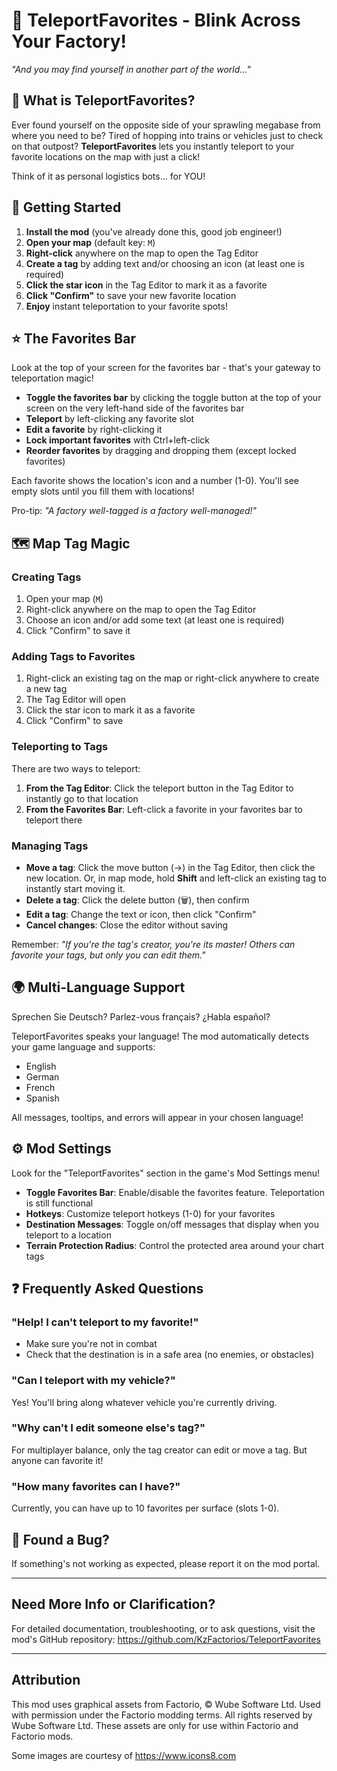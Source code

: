 # 🌟 TeleportFavorites - Blink Across Your Factory!

*"And you may find yourself in another part of the world..."*

## 📖 What is TeleportFavorites?

Ever found yourself on the opposite side of your sprawling megabase from where you need to be? Tired of hopping into trains or vehicles just to check on that outpost? **TeleportFavorites** lets you instantly teleport to your favorite locations on the map with just a click!

Think of it as personal logistics bots... for YOU!

## 🚀 Getting Started

1. **Install the mod** (you've already done this, good job engineer!)
2. **Open your map** (default key: `M`)
3. **Right-click** anywhere on the map to open the Tag Editor
4. **Create a tag** by adding text and/or choosing an icon (at least one is required)
5. **Click the star icon** in the Tag Editor to mark it as a favorite
6. **Click "Confirm"** to save your new favorite location
7. **Enjoy** instant teleportation to your favorite spots!

## ⭐ The Favorites Bar

Look at the top of your screen for the favorites bar - that's your gateway to teleportation magic!

- **Toggle the favorites bar** by clicking the toggle button at the top of your screen on the very left-hand side of the favorites bar
- **Teleport** by left-clicking any favorite slot
- **Edit a favorite** by right-clicking it
- **Lock important favorites** with Ctrl+left-click
- **Reorder favorites** by dragging and dropping them (except locked favorites)

Each favorite shows the location's icon and a number (1-0). You'll see empty slots until you fill them with locations!


Pro-tip: *"A factory well-tagged is a factory well-managed!"*

## 🗺️ Map Tag Magic

### Creating Tags

1. Open your map (`M`)
2. Right-click anywhere on the map to open the Tag Editor
3. Choose an icon and/or add some text (at least one is required)
4. Click "Confirm" to save it

### Adding Tags to Favorites

1. Right-click an existing tag on the map or right-click anywhere to create a new tag
2. The Tag Editor will open
3. Click the star icon to mark it as a favorite
4. Click "Confirm" to save

### Teleporting to Tags

There are two ways to teleport:
1. **From the Tag Editor**: Click the teleport button in the Tag Editor to instantly go to that location
2. **From the Favorites Bar**: Left-click a favorite in your favorites bar to teleport there


### Managing Tags

- **Move a tag**: Click the move button (→) in the Tag Editor, then click the new location. Or, in map mode, hold **Shift** and left-click an existing tag to instantly start moving it.
- **Delete a tag**: Click the delete button (🗑️), then confirm
- **Edit a tag**: Change the text or icon, then click "Confirm"
- **Cancel changes**: Close the editor without saving

Remember: *"If you're the tag's creator, you're its master! Others can favorite your tags, but only you can edit them."*

## 🌍 Multi-Language Support

Sprechen Sie Deutsch? Parlez-vous français? ¿Habla español?

TeleportFavorites speaks your language! The mod automatically detects your game language and supports:
- English
- German
- French
- Spanish

All messages, tooltips, and errors will appear in your chosen language!

## ⚙️ Mod Settings

Look for the "TeleportFavorites" section in the game's Mod Settings menu!

- **Toggle Favorites Bar**: Enable/disable the favorites feature. Teleportation is still functional
- **Hotkeys**: Customize teleport hotkeys (1-0) for your favorites
- **Destination Messages**: Toggle on/off messages that display when you teleport to a location
- **Terrain Protection Radius**: Control the protected area around your chart tags


## ❓ Frequently Asked Questions

### "Help! I can't teleport to my favorite!"
- Make sure you're not in combat
- Check that the destination is in a safe area (no enemies, or obstacles)

### "Can I teleport with my vehicle?"
Yes! You'll bring along whatever vehicle you're currently driving.

### "Why can't I edit someone else's tag?"
For multiplayer balance, only the tag creator can edit or move a tag. But anyone can favorite it!

### "How many favorites can I have?"
Currently, you can have up to 10 favorites per surface (slots 1-0).


## 🐞 Found a Bug?

If something's not working as expected, please report it on the mod portal.

---

## Need More Info or Clarification?

For detailed documentation, troubleshooting, or to ask questions, visit the mod's GitHub repository:
https://github.com/KzFactorios/TeleportFavorites

---

## Attribution

This mod uses graphical assets from Factorio, © Wube Software Ltd. Used with permission under the Factorio modding terms. All rights reserved by Wube Software Ltd. These assets are only for use within Factorio and Factorio mods.

Some images are courtesy of https://www.icons8.com
